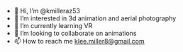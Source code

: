 - 👋 Hi, I’m @kmilleraz53
- 👀 I’m interested in 3d animation and aerial photography
- 🌱 I’m currently learning VR
- 💞️ I’m looking to collaborate on animations
- 📫 How to reach me klee.miller8@gmail.com

<!---
kmilleraz53/kmilleraz53 is a ✨ special ✨ repository because its `README.md` (this file) appears on your GitHub profile.
You can click the Preview link to take a look at your changes.
--->
